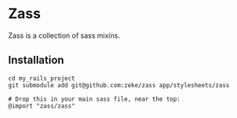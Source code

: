 Zass
====

Zass is a collection of sass mixins.

Installation
------------

	cd my_rails_project
	git submodule add git@github.com:zeke/zass app/stylesheets/zass
	
	# Drop this in your main sass file, near the top:
	@import "zass/zass"